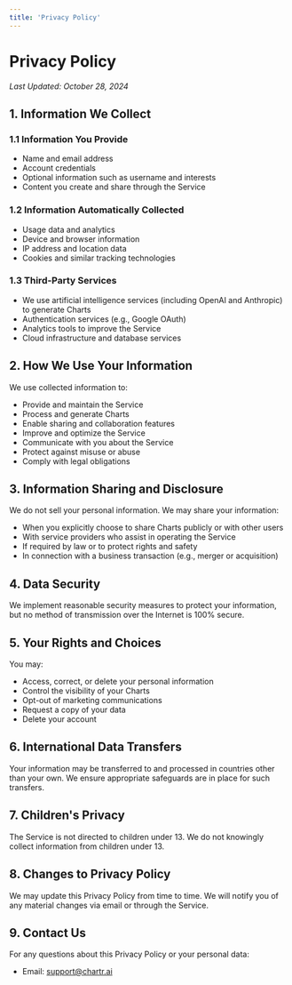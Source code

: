 ```yaml
---
title: 'Privacy Policy'
---
```



# Privacy Policy

*Last Updated: October 28, 2024*

## 1. Information We Collect

### 1.1 Information You Provide
- Name and email address
- Account credentials
- Optional information such as username and interests
- Content you create and share through the Service

### 1.2 Information Automatically Collected
- Usage data and analytics
- Device and browser information
- IP address and location data
- Cookies and similar tracking technologies

### 1.3 Third-Party Services
- We use artificial intelligence services (including OpenAI and Anthropic) to generate Charts
- Authentication services (e.g., Google OAuth)
- Analytics tools to improve the Service
- Cloud infrastructure and database services

## 2. How We Use Your Information

We use collected information to:
- Provide and maintain the Service
- Process and generate Charts
- Enable sharing and collaboration features
- Improve and optimize the Service
- Communicate with you about the Service
- Protect against misuse or abuse
- Comply with legal obligations

## 3. Information Sharing and Disclosure

We do not sell your personal information. We may share your information:
- When you explicitly choose to share Charts publicly or with other users
- With service providers who assist in operating the Service
- If required by law or to protect rights and safety
- In connection with a business transaction (e.g., merger or acquisition)

## 4. Data Security

We implement reasonable security measures to protect your information, but no method of transmission over the Internet is 100% secure.

## 5. Your Rights and Choices

You may:
- Access, correct, or delete your personal information
- Control the visibility of your Charts
- Opt-out of marketing communications
- Request a copy of your data
- Delete your account

## 6. International Data Transfers

Your information may be transferred to and processed in countries other than your own. We ensure appropriate safeguards are in place for such transfers.

## 7. Children's Privacy

The Service is not directed to children under 13. We do not knowingly collect information from children under 13.

## 8. Changes to Privacy Policy

We may update this Privacy Policy from time to time. We will notify you of any material changes via email or through the Service.

## 9. Contact Us

For any questions about this Privacy Policy or your personal data:
- Email: support@chartr.ai
